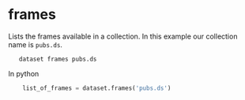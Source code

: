 frames
======

Lists the frames available in a collection. In this example our
collection name is `pubs.ds`.

```shell
   dataset frames pubs.ds
```

In python

```python
    list_of_frames = dataset.frames('pubs.ds')
```

